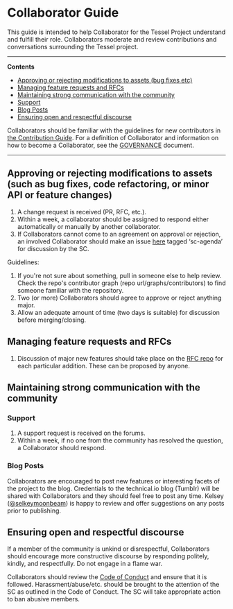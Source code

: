 # Collaborator Guide

This guide is intended to help Collaborator for the Tessel Project understand and fulfill their role. Collaborators moderate and review contributions and conversations surrounding the Tessel project.

---

**Contents**

* [Approving or rejecting modifications to assets (bug fixes etc)](#approving-or-rejecting-modifications-to-assets-such-as-bug-fixes-code-refactoring-or-minor-api-or-feature-changes)
* [Managing feature requests and RFCs](#managing-feature-requests-and-rfcs)
* [Maintaining strong communication with the community](#maintaining-strong-communication-with-the-community)
 * [Support](#support)
 * [Blog Posts](#blog-posts)
* [Ensuring open and respectful discourse](#ensuring-open-and-respectful-discourse)

Collaborators should be familiar with the guidelines for new contributors in [the Contribution Guide](CONTRIBUTING.md). For a definition of Collaborator and information on how to become a Collaborator, see the [GOVERNANCE](GOVERNANCE.md) document.

---

## Approving or rejecting modifications to assets (such as bug fixes, code refactoring, or minor API or feature changes)

1. A change request is received (PR, RFC, etc.).
1. Within a week, a collaborator should be assigned to respond either automatically or manually by another collaborator.
1. If Collaborators cannot come to an agreement on approval or rejection, an involved Collaborator should make an issue [here](https://github.com/technicalmachine/tessel-project/issues) tagged ‘sc-agenda’ for discussion by the SC.

Guidelines:

1. If you're not sure about something, pull in someone else to help review. Check the repo's contributor graph (repo url/graphs/contributors) to find someone familiar with the repository.
1. Two (or more) Collaborators should agree to approve or reject anything major.
1. Allow an adequate amount of time (two days is suitable) for discussion before merging/closing.

## Managing feature requests and RFCs

1. Discussion of major new features should take place on the [RFC repo](github.com/tessel/rfcs) for each particular addition. These can be proposed by anyone.

## Maintaining strong communication with the community

### Support

1. A support request is received on the forums.
1. Within a week, if no one from the community has resolved the question, a Collaborator should respond.

### Blog Posts

Collaborators are encouraged to post new features or interesting facets of the project to the blog. Credentials to the technical.io blog (Tumblr) will be shared with Collaborators and they should feel free to post any time. Kelsey ([@selkeymoonbeam](//twitter.com/selkeymoonbeam)) is happy to review and offer suggestions on any posts prior to publishing.

## Ensuring open and respectful discourse

If a member of the community is unkind or disrespectful, Collaborators should encourage more constructive discourse by responding politely, kindly, and respectfully. Do not engage in a flame war.

Collaborators should review the [Code of Conduct](LINK) and ensure that it is followed. Harassment/abuse/etc. should be brought to the attention of the SC as outlined in the Code of Conduct. The SC will take appropriate action to ban abusive members.
